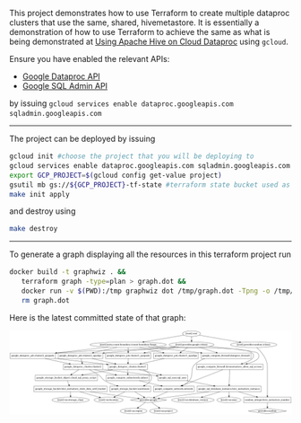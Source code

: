 This project demonstrates how to use Terraform to create multiple dataproc clusters that use the same, shared, hivemetastore. It is essentially a demonstration of how to use Terraform to achieve the same as what is being demonstrated at [Using Apache Hive on Cloud Dataproc](https://cloud.google.com/solutions/using-apache-hive-on-cloud-dataproc#creating_the_warehouse_bucket) using `gcloud`.

Ensure you have enabled the relevant APIs:
* [Google Dataproc API](https://console.developers.google.com/apis/library/dataproc.googleapis.com)
* [Google SQL Admin API](https://console.developers.google.com/apis/library/sqladmin.googleapis.com)

by issuing `gcloud services enable dataproc.googleapis.com sqladmin.googleapis.com`


--- 

The project can be deployed by issuing

```bash
gcloud init #choose the project that you will be deploying to
gcloud services enable dataproc.googleapis.com sqladmin.googleapis.com
export GCP_PROJECT=$(gcloud config get-value project)
gsutil mb gs://${GCP_PROJECT}-tf-state #terraform state bucket used as the back-end for the Google provider
make init apply
```

and destroy using
```bash
make destroy
```

--- 

To generate a graph displaying all the resources in this terraform project run

```bash
docker build -t graphwiz . &&
   terraform graph -type=plan > graph.dot &&
   docker run -v $(PWD):/tmp graphwiz dot /tmp/graph.dot -Tpng -o /tmp/graph.png &&
   rm graph.dot
```

Here is the latest committed state of that graph:

![](graph.png)
